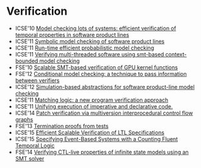 # Verification

* ICSE'10 [Model checking lots of systems: efficient verification of temporal properties in software product lines](https://scholar.google.com/scholar?q=Model+checking+lots+of+systems%3A+efficient+verification+of+temporal+properties+in+software+product+lines)
* ICSE'11 [Symbolic model checking of software product lines](https://scholar.google.com/scholar?q=Symbolic+model+checking+of+software+product+lines)
* ICSE'11 [Run-time efficient probabilistic model checking](https://scholar.google.com/scholar?q=Run-time+efficient+probabilistic+model+checking)
* ICSE'11 [Verifying multi-threaded software using smt-based context-bounded model checking](https://scholar.google.com/scholar?q=Verifying+multi-threaded+software+using+smt-based+context-bounded+model+checking)
* FSE'10 [Scalable SMT-based verification of GPU kernel functions](https://scholar.google.com/scholar?q=Scalable+SMT-based+verification+of+GPU+kernel+functions)
* FSE'12 [Conditional model checking: a technique to pass information between verifiers](https://scholar.google.com/scholar?q=Conditional+model+checking%3A+a+technique+to+pass+information+between+verifiers)
* ICSE'12 [Simulation-based abstractions for software product-line model checking](https://scholar.google.com/scholar?q=Simulation-based+abstractions+for+software+product-line+model+checking)
* ICSE'11 [Matching logic: a new program verification approach](https://scholar.google.com/scholar?q=Matching+logic%3A+a+new+program+verification+approach)
* ICSE'11 [Unifying execution of imperative and declarative code.](https://scholar.google.com/scholar?q=Unifying+execution+of+imperative+and+declarative+code.)
* ICSE'14 [Patch verification via multiversion interprocedural control flow graphs](https://scholar.google.com/scholar?q=Patch+verification+via+multiversion+interprocedural+control+flow+graphs)
* FSE'13 [Termination proofs from tests](https://scholar.google.com/scholar?q=Termination+proofs+from+tests)
* ICSE'15 [Efficient Scalable Verification of LTL Specifications](https://scholar.google.com/scholar?q=Efficient+Scalable+Verification+of+LTL+Specifications)
* ICSE'15 [Specifying Event-Based Systems with a Counting Fluent Temporal Logic](https://scholar.google.com/scholar?q=Specifying+Event-Based+Systems+with+a+Counting+Fluent+Temporal+Logic)
* FSE'14 [Verifying CTL-live properties of infinite state models using an SMT solver](https://scholar.google.com/scholar?q=Verifying+CTL-live+properties+of+infinite+state+models+using+an+SMT+solver)
